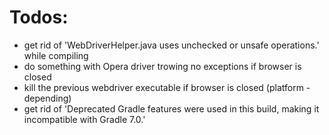 # Todos:

- get rid of 'WebDriverHelper.java uses unchecked or unsafe operations.' while compiling
- do something with Opera driver trowing no exceptions if browser is closed
- kill the previous webdriver executable if browser is closed (platform - depending)
- get rid of 'Deprecated Gradle features were used in this build, making it incompatible with Gradle 7.0.'
